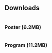 ## Downloads

<div class="row">
  <div class="columns small-6">
    <h3>Poster (6.2MB)</h3>
    <a href="http://cl.ly/QtB1/kaleido-poster-2013.jpg" title="Kaleido 2013 Poster (6.2MB)"><img src="{{ site.uploads}}kaleidoposter-2013-thumb.jpg" alt=""></a>
  </div>
  <div class="columns small-6">
    <h3>Program (11.2MB)</h3>
    <a href="http://cl.ly/QtEf/kaleido-program-2013-web.pdf" title="Kaleido 2013 Program (11.2MB)"><img src="{{ site.uploads}}kaleido-program-2013-thumb.jpg" alt=""></a>
  </div>
</div>




